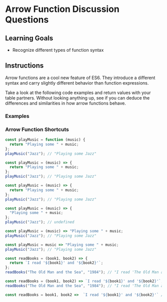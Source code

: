 # Arrow Function Discussion Questions

## Learning Goals

- Recognize different types of function syntax

## Instructions

Arrow functions are a cool new feature of ES6. They introduce a different syntax
and carry slightly different behavior than function expressions.

Take a look at the following code examples and return values with your table
partners. Without looking anything up, see if you can deduce the differences
and similarities in how arrow functions behave.

### Examples

### Arrow Function Shortcuts

```js
const playMusic = function (music) {
  return "Playing some " + music;
};
playMusic("Jazz"); // "Playing some Jazz"
```

```js
const playMusic = (music) => {
  return "Playing some " + music;
};
playMusic("Jazz"); // "Playing some Jazz"
```

```js
const playMusic = (music) => {
  return "Playing some " + music;
};
playMusic("Jazz"); // "Playing some Jazz"
```

```js
const playMusic = (music) => {
  "Playing some " + music;
};
playMusic("Jazz"); // undefined
```

```js
const playMusic = (music) => "Playing some " + music;
playMusic("Jazz"); // "Playing some Jazz"
```

```js
const playMusic = music => "Playing some " + music;
playMusic("Jazz"); // "Playing some Jazz"
```

```js
const readBooks = (book1, book2) => {
  return `I read '${book1}' and '${book2}'`;
};
readBooks("The Old Man and the Sea", "1984"); // "I read 'The Old Man and the Sea' and '1984'"
```

```js
const readBooks = (book1, book2) => `I read '${book1}' and '${book2}'`;
readBooks("The Old Man and the Sea", "1984"); // "I read 'The Old Man and the Sea' and '1984'"
```

```js
const readBooks = book1, book2 =>  `I read '${book1}' and '${book2}'` // Syntax Error
```
